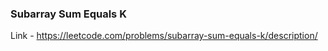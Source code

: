 ### Subarray Sum Equals K

Link - https://leetcode.com/problems/subarray-sum-equals-k/description/


